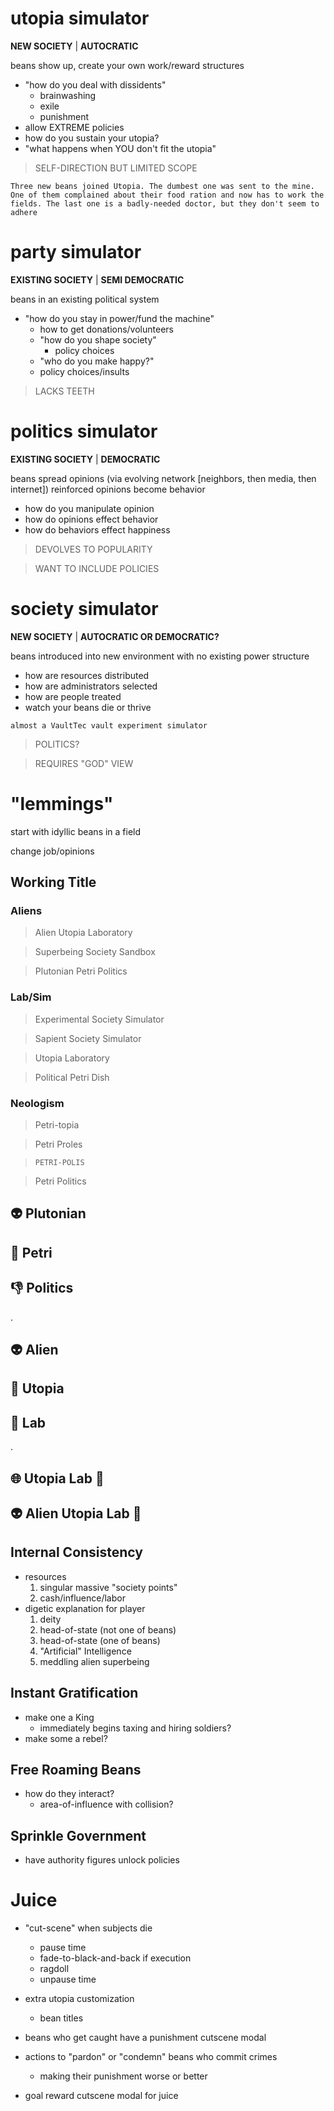# utopia simulator
__NEW SOCIETY__ | __AUTOCRATIC__

beans show up, create your own work/reward structures
* "how do you deal with dissidents"
  * brainwashing
  * exile
  * punishment
* allow EXTREME policies
* how do you sustain your utopia?
* "what happens when YOU don't fit the utopia"

>SELF-DIRECTION BUT LIMITED SCOPE

```
Three new beans joined Utopia. The dumbest one was sent to the mine. One of them complained about their food ration and now has to work the fields. The last one is a badly-needed doctor, but they don't seem to adhere
```

# party simulator
__EXISTING SOCIETY__ | __SEMI DEMOCRATIC__

beans in an existing political system
* "how do you stay in power/fund the machine"
  * how to get donations/volunteers
  * "how do you shape society"
    * policy choices
  * "who do you make happy?"
  * policy choices/insults
> LACKS TEETH

# politics simulator
__EXISTING SOCIETY__ | __DEMOCRATIC__

beans spread opinions (via evolving network [neighbors, then media, then internet])
reinforced opinions become behavior
* how do you manipulate opinion
* how do opinions effect behavior
* how do behaviors effect happiness
> DEVOLVES TO POPULARITY

> WANT TO INCLUDE POLICIES

# society simulator
__NEW SOCIETY__ | __AUTOCRATIC OR DEMOCRATIC?__

beans introduced into new environment with no existing power structure
* how are resources distributed
* how are administrators selected
* how are people treated
* watch your beans die or thrive

`almost a VaultTec vault experiment simulator`
>POLITICS?

>REQUIRES "GOD" VIEW




# "lemmings"

start with idyllic beans in a field

change job/opinions

## Working Title
### Aliens
> Alien Utopia Laboratory

> Superbeing Society Sandbox

> Plutonian Petri Politics

### Lab/Sim
> Experimental Society Simulator

> Sapient Society Simulator

> Utopia Laboratory

> Political Petri Dish

### Neologism
> Petri-topia

> Petri Proles

> `PETRI-POLIS`

> Petri Politics



## 👽 **Plutonian**

## 🧫 **Petri** 

## 👎 **Politics**

.

## 👽 **Alien**

## 🏡 **Utopia** 

## 🔬 **Lab**

.

## 🌐 **Utopia Lab** 🔬
## 👽 **Alien Utopia Lab** 🔬



## Internal Consistency
* resources
  1. singular massive "society points"
  1. cash/influence/labor
* digetic explanation for player
  1. deity
  1. head-of-state (not one of beans)
  1. head-of-state (one of beans)
  1. "Artificial" Intelligence
  1. meddling alien superbeing


## Instant Gratification
* make one a King
  * immediately begins taxing and hiring soldiers?
* make some a rebel?

## Free Roaming Beans
* how do they interact?
  * area-of-influence with collision?

## Sprinkle Government
* have authority figures unlock policies

# Juice
* "cut-scene" when subjects die
  * pause time
  * fade-to-black-and-back if execution
  * ragdoll
  * unpause time
* extra utopia customization
  * bean titles

* beans who get caught have a punishment cutscene modal
* actions to "pardon" or "condemn" beans who commit crimes
  * making their punishment worse or better
* goal reward cutscene modal for juice


